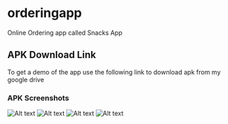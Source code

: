 # orderingapp

Online Ordering app called Snacks App

## APK Download Link

To get a demo of the app use the following link to download apk from my google drive

### **APK Screenshots**
![Alt text](/screenshots/home.png?raw=true "Home Screen")
![Alt text](/screenshots/selected.png?raw=true "Selected Items Screen")
![Alt text](/screenshots/cart.png?raw=true "Cart Screen")
![Alt text](/screenshots/me.png?raw=true "About Me")
